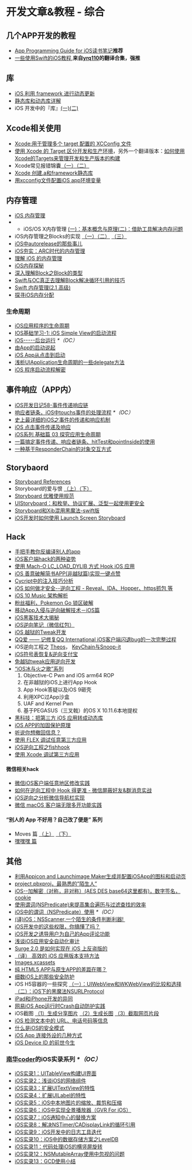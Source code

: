 # 开发文章&教程 - 综合
## 几个APP开发的教程
- [App Programming Guide for iOS读书笔记][1]**推荐**
- [一些使用Swift的iOS教程][2],**来自[yrq110][3]的翻译合集，强推**

## 库
- [iOS 利用 framework 进行动态更新][4]
- [静态库和动态库详解][5]
- iOS 开发中的『库』[(一)][6][(二)][7]

## Xcode相关使用
- [Xcode:用于管理多个 target 配置的 XCConfig 文件][8]
- [使用 Xcode 的 Target 区分开发和生产环境][9]，另外一个翻译版本：[如何使用Xcode的Targets来管理开发和生产版本的构建][10]
- Xcode常见报错锦囊[（一）][11][（二）][12]
- [Xcode 创建.a和framework静态库][13]
- [用xcconfig文件配置iOS app环境变量][14]

## 内存管理
- [iOS 内存管理][15]
- - iOS/OS X内存管理 [(一)：基本概念与原理][16][(二)：借助工具解决内存问题][17]
- iOS内存管理之Blocks的实现 [（一）][18][（二）][19] [（三）][20]
- [iOS中autorelease的那些事儿][21]
- [iOS夯实：ARC时代的内存管理][22]
- [理解 iOS 的内存管理][23]
- [iOS内存探秘][24]
- [深入理解Block之Block的类型][25]
- [Swift与OC真正去理解Block解决循环引用的技巧][26]
- [Swift 内存管理(2.1 高级)][27]
- [探寻iOS内存分配][28]

### 生命周期
- [iOS应用程序的生命周期][29]
- [IOS基础学习-1: iOS Simple View的启动流程][30]
- [iOS-----后台运行][31] _\*（OC）_
- [由App的启动说起][32]
- [iOS App从点击到启动][33]
- [浅析UIApplication生命周期的一些delegate方法][34]
- [iOS 程序启动流程解密][35]

## 事件响应（APP内）
- [iOS开发日记58-事件传递响应链][36]
- [响应者链条，iOS中touchs事件的处理流程][37] _\*（OC）_
- [史上最详细的iOS之事件的传递和响应机制][38]
- [iOS 点击事件传递及响应][39]
- [iOS系列 基础篇 03 探究应用生命周期][40]
- [一篇搞定事件传递、响应者链条、hitTest和pointInside的使用][41]
- [一种基于ResponderChain的对象交互方式][42]

## Storybaord
- [Storyboard References][43]
- Storyboard的爱与恨 [（上）][44][（下）][45]
- [Storyboard 优雅使用规范][46]
- [UIStoryboard：和枚举、协议扩展、泛型一起使用更安全][47]
- [Storyboard和Xib混用黑魔法-swift版][48]
- [iOS开发时如何使用 Launch Screen Storyboard][49]

## Hack
- [手把手教你反编译别人的app][50]
- [iOS客户端hack的两种姿势][51]
- [使用 Mach-O LC\_LOAD\_DYLIB 方式 Hook iOS 应用][52]
- [iOS 善意破解简书APP(非越狱篇)实现一键点赞][53]
- [Cycript中的注入技巧分析][54]
- [iOS 如何做才安全--逆向工程  -  Reveal、IDA、Hopper、https抓包 等][55]
- [iOS 10 Music 架构解析][56]
- [粉丝福利，Pokemon Go 锁区破解][57]
- [移动App入侵与逆向破解技术－iOS篇][58]
- [iOS黑客技术大揭秘][59]
- [iOS逆向笔记（微信红包）][60]
- [iOS 越狱的Tweak开发][61]
- [QQ爱 —— 记修复QQ International iOS客户端闪退bug的一次完整过程][62]
- iOS逆向工程之 [Theos][63]， [KeyChain与Snoop-it][64]
- [iOS符号表恢复&逆向支付宝][65]
- [免越狱tweak应用逆向开发][66]
-  [“iOS冰与火之歌”系列][67]
	1. Objective-C Pwn and iOS arm64 ROP
	2. 在非越狱的iOS上进行App Hook
	3. App Hook答疑以及iOS 9砸壳
	4. 利用XPC过App沙盒
	5. UAF and Kernel Pwn
	6. 基于PEGASUS（三叉戟）的OS X 10.11.6本地提权
- [黑科技：把第三方 iOS 应用转成动态库][68]
- [iOS APP的加固保护原理][69]
- [听说你想撤回信息？][70]
- [使用 FLEX 调试任意第三方应用][71]
- [iOS逆向工程之fishhook][72]
- [使用 Xcode 调试第三方应用][73]

#### 微信相关hack
- [微信iOS客户端任意地区修改实践][74]
- [如何在逆向工程中 Hook 得更准 - 微信屏蔽好友&群消息实战][75]
- [iOS逆向之分析微信导航栏实现][76]
- [微信 macOS 客户端无限多开功能实践][77]

#### “别人的 App 不好用？自己改了便是” 系列
- Moves 篇 [（上）][78]  [（下）][79]
- [嘿嘿嘿 篇][80]

## 其他
- [利用Appicon and Launchimage Maker生成并配置iOSApp的图标和启动页][81]
- [project.pbxproj，最熟悉的”陌生人”][82]
- [iOS--加解密（对称，非对称）(AES DES base64这里都有)，数字签名，cookie][83]
- [使用谓词(NSPredicate)来提高集合遍历与过滤查找的效率][84]
- [iOS中的谓词（NSPredicate）使用][85] _\*（OC）_
- [(译)iOS：NSScanner,一个陌生的条件判断利器! ][86]
- [iOS开发中的这些权限，你搞懂了吗？][87]
- [iOS开发之诱导用户为自己的App评论功能][88]
- [浅谈iOS应用安全自动化审计][89]
- [Surge 2.0 是如何实现在 iOS 上反盗版的][90]
- [（译） 高效的 iOS 应用版本支持方法][91]
- [Images.xcassets][92]
- [纯 HTML5 APP与原生APP的差距在哪？][93]
- [细数iOS上的那些安全防护][94]
- iOS H5容器的一些探究 [（一）：UIWebView和WKWebView的比较和选择][95][（二）：iOS下的黑魔法NSURLProtocol][96]
- [iPad和iPhone开发的异同][97]
- [网易iOS App运行时Crash自动防护实践][98]
- iOS截图 [（1）生成分享图片][99] [（2）生成长图][100] [（3）截取网页片段][101]
- [iOS 检测文本中的 URL、电话号码等信息][102]
- [什么是iOS的安全模式][103]
- [iOS App 连接外设的几种方式][104]
- [iOS Device ID 的前世今生][105]

### [南华coder][106]的iOS实录系列 _\*（OC）_
- [iOS实录1：UITableView构建UI界面][107]
- [iOS实录2：浅谈iOS的网络组件][108]
- [iOS实录3：扩展UITextView的特性][109]
- [iOS实录4：扩展UILabel的特性][110]
- [iOS实录5：iOS中本地图片的缩放、裁剪和压缩][111]
- [iOS实录6：iOS中实现全景播放器（GVR For iOS）][112]
- [iOS实录7：iOS通知中心的替换方案][113]
- [iOS实录8：解决NSTimer/CADisplayLink的循环引用][114]
- [iOS实录9：iOS开发中的日志工具迭代][115]
- [iOS实录10：iOS中的数据存储方案之LevelDB][116]
- [iOS实录11：代码处理iOS的横竖屏旋转][117]
- [iOS实录12：NSMutableArray使用中忽视的问题][118]
- [iOS实录13：GCD使用小结][119]

[1]:	http://www.jianshu.com/p/0ee3548e5256 "App Programming Guide for iOS读书笔记"
[2]:	https://yrq110.gitbooks.io/some_ios_tutorials_with_swift/content/
[3]:	https://github.com/yrq110 "yrq110"
[4]:	http://yq.aliyun.com/articles/3024
[5]:	http://www.jianshu.com/p/c8366e4f9378 "iOS专题2:静态库和动态库详解"
[6]:	http://www.jianshu.com/p/48aff237e8ff "iOS 开发中的『库』(一)"
[7]:	http://www.jianshu.com/p/f1f6556023e0 "iOS 开发中的『库』(二)"
[8]:	http://swift.gg/2015/12/01/xcode-xcconfig-files-for-managing-targets-configurations/ "Xcode:用于管理多个 target 配置的 XCConfig 文件"
[9]:	http://swift.gg/2016/04/22/using-xcode-targets/ "使用 Xcode 的 Target 区分开发和生产环境"
[10]:	http://mp.weixin.qq.com/s?__biz=MjM5OTM0MzIwMQ==&mid=2652546114&idx=1&sn=67e479d82e0d0a662b05082fe74f731b&scene=0#wechat_redirect
[11]:	http://www.jianshu.com/p/617ee322ab68 "Xcode常见报错锦囊"
[12]:	http://www.jianshu.com/p/8f0d003df4bd "Xcode常见报错锦囊（二）"
[13]:	http://www.jianshu.com/p/43d55ae49f59 "Xcode 创建.a和framework静态库"
[14]:	http://www.jianshu.com/p/9b8bc8351223 "用xcconfig文件配置iOS app环境变量"
[15]:	http://www.cnblogs.com/huangjianwu/p/4962772.html "iOS 内存管理"
[16]:	http://www.jianshu.com/p/1928b54e1253 "iOS/OS X内存管理(一)：基本概念与原理"
[17]:	http://www.jianshu.com/p/09c5141d4531 "iOS/OS X内存管理(二)：借助工具解决内存问题"
[18]:	http://lastdays.cn/2016/02/23/blocks1/ "iOS内存管理之Blocks的实现（一）"
[19]:	http://lastdays.cn/2016/02/24/Blocks2/ "iOS内存管理之Blocks的实现（二）"
[20]:	http://lastdays.cn/2016/02/26/block3/ "iOS内存管理之Blocks的实现（三）"
[21]:	http://www.jianshu.com/p/5559bc15490d "iOS中autorelease的那些事儿"
[22]:	https://github.com/100mango/zen/blob/master/iOS%E5%A4%AF%E5%AE%9E%EF%BC%9AARC%E6%97%B6%E4%BB%A3%E7%9A%84%E5%86%85%E5%AD%98%E7%AE%A1%E7%90%86/#iOS%E5%A4%AF%E5%AE%9E%EF%BC%9AARC%E6%97%B6%E4%BB%A3%E7%9A%84%E5%86%85%E5%AD%98%E7%AE%A1%E7%90%86.md
[23]:	http://blog.devtang.com/2016/07/30/ios-memory-management/ "理解 iOS 的内存管理"
[24]:	http://foggry.com/blog/2017/02/13/iosnei-cun-tan-mi/ "iOS内存探秘"
[25]:	http://www.jianshu.com/p/0855b68d1c1d "深入理解Block之Block的类型"
[26]:	http://www.jianshu.com/p/bf2b8f278a81
[27]:	http://www.yiqizhongchuang.cn/Swift_memory_management_two "Swift 内存管理(2.1 高级)"
[28]:	http://www.jianshu.com/p/252526847be5 "探寻iOS内存分配"
[29]:	http://www.jianshu.com/p/aa50e5350852?utm_campaign=maleskine&utm_content=note&utm_medium=writer_share&utm_source=weibo
[30]:	http://www.admin85.com/u/mobile/ios/9443.html "IOS基础学习-1: iOS Simple View的启动流程"
[31]:	http://www.cnblogs.com/congli0220/p/5019945.html "iOS-----后台运行"
[32]:	http://oncenote.com/2015/06/01/How-App-Launch/ "由App的启动说起"
[33]:	http://www.jianshu.com/p/231b1cebf477
[34]:	http://www.jianshu.com/p/b3225d7de6bf
[35]:	http://www.jianshu.com/p/d08732c84ebb "iOS 程序启动流程解密"
[36]:	http://www.cnblogs.com/Twisted-Fate/p/5088314.html "iOS开发日记58-事件传递响应链"
[37]:	http://www.cnblogs.com/suqiankun/p/4944042.html "响应者链条，iOS中touchs事件的处理流程。"
[38]:	http://www.jianshu.com/p/2e074db792ba
[39]:	http://blog.flight.dev.qunar.com/2016/10/28/ios-event-mechanism-summary/
[40]:	http://www.cnblogs.com/LonelyShadow/p/5816112.html "iOS系列 基础篇 03 探究应用生命周期"
[41]:	http://www.jianshu.com/p/2f664e71c527 "一篇搞定事件传递、响应者链条、hitTest和pointInside的使用"
[42]:	https://casatwy.com/responder_chain_communication.html "一种基于ResponderChain的对象交互方式"
[43]:	https://zilaiyedaren.github.io/blog/Storyboard-References/ "Storyboard References"
[44]:	http://shengpan.net/storyboard/ "Storyboard的爱与恨（上）"
[45]:	http://shengpan.net/storyboard2/ "Storyboard的爱与恨（下）"
[46]:	http://www.cocoachina.com/ios/20160714/17035.html
[47]:	http://swift.gg/2016/09/26/uistoryboard-safer-with-enums-protocol-extensions-and-generics/ "UIStoryboard：和枚举、协议扩展、泛型一起使用更安全"
[48]:	http://www.jianshu.com/p/24cc7f8cf06e "Storyboard和Xib混用黑魔法-swift版"
[49]:	http://www.jianshu.com/p/77054dccafdb "iOS开发时如何使用 Launch Screen Storyboard"
[50]:	http://www.jianshu.com/p/10873c5c1e08 "手把手教你反编译别人的app"
[51]:	http://drops.wooyun.org/mobile/12466
[52]:	https://testerhome.com/topics/4536
[53]:	http://www.jianshu.com/p/ab8d6db22e0f "iOS 善意破解简书APP(非越狱篇)实现一键点赞"
[54]:	http://drops.wooyun.org/mobile/15794
[55]:	http://www.cnblogs.com/dahe007/p/5546990.html "iOS 如何做才安全--逆向工程  -  Reveal、IDA、Hopper、https抓包 等"
[56]:	http://mp.weixin.qq.com/s?__biz=MzIwMTYzMzcwOQ==&mid=2650948426&idx=1&sn=39660132831ca76f45c73c2c50ed47ed&scene=0#wechat_redirect
[57]:	http://mp.weixin.qq.com/s?__biz=MzIwMTYzMzcwOQ==&mid=2650948432&idx=1&sn=125742722bbbce53774199a587688088&scene=23&srcid=0709zU3q7iORL9rNWtADE4U0#rd
[58]:	http://mp.weixin.qq.com/s?__biz=MzA3NTYzODYzMg==&mid=2653577384&idx=1&sn=b44a9c9651bf09c5bea7e0337031c53c#rd
[59]:	http://www.cnblogs.com/bugly/p/5715971.html "【腾讯Bugly干货分享】iOS黑客技术大揭秘"
[60]:	https://zi.com/w/a?id=30a4Jo&wechatId=&object=article
[61]:	https://yohunl.com/ios-yue-yu-de-tweakkai-fa/ "iOS 越狱的Tweak开发"
[62]:	http://iosre.com/t/qq-qq-international-ios-bug/4653 "QQ爱 —— 记修复QQ International iOS客户端闪退bug的一次完整过程"
[63]:	http://www.cnblogs.com/ludashi/p/5714095.html "iOS逆向工程之Theos"
[64]:	http://www.cnblogs.com/ludashi/p/5808119.html "iOS逆向工程之KeyChain与Snoop-it"
[65]:	http://blog.imjun.net/2016/08/25/iOS%E7%AC%A6%E5%8F%B7%E8%A1%A8%E6%81%A2%E5%A4%8D-%E9%80%86%E5%90%91%E6%94%AF%E4%BB%98%E5%AE%9D/ "iOS符号表恢复&逆向支付宝"
[66]:	http://www.jianshu.com/p/cd1f8ae46a3c "免越狱tweak应用逆向开发"
[67]:	https://github.com/zhengmin1989/MyArticles/tree/master/iOS%E5%86%B0%E4%B8%8E%E7%81%AB%E4%B9%8B%E6%AD%8C "iOS冰与火之歌"
[68]:	http://blog.imjun.net/2016/10/08/%E9%BB%91%E7%A7%91%E6%8A%80%EF%BC%9A%E6%8A%8A%E7%AC%AC%E4%B8%89%E6%96%B9-iOS-%E5%BA%94%E7%94%A8%E8%BD%AC%E6%88%90%E5%8A%A8%E6%80%81%E5%BA%93/ "黑科技：把第三方 iOS 应用转成动态库"
[69]:	http://mp.weixin.qq.com/s/gthDSLw45GW3oVlsAOm-dQ
[70]:	http://www.welkinx.com/2017/01/02/101/
[71]:	http://www.swiftyper.com/2017/06/04/inspect-third-party-app-using-flexloader/
[72]:	http://www.imlifengfeng.com/blog/?p=692 "iOS逆向工程之fishhook"
[73]:	http://www.swiftyper.com/2017/07/02/attach-third-app-using-xcode/ "使用 Xcode 调试第三方应用"
[74]:	https://blog.sunnyyoung.net/post/ni-xiang/2017-01-20-wei-xin-ioske-hu-duan-ren-yi-di-qu-xiu-gai-shi-jian
[75]:	http://yulingtianxia.com/blog/2017/03/06/How-to-hook-the-correct-method-in-reverse-engineering/ "如何在逆向工程中 Hook 得更准 - 微信屏蔽好友&群消息实战"
[76]:	http://www.jianshu.com/p/a9cd03044a31
[77]:	http://www.jianshu.com/p/491b50cb19cb "微信 macOS 客户端无限多开功能实践"
[78]:	http://mp.weixin.qq.com/s?__biz=MzIwMTYzMzcwOQ==&mid=2650948304&idx=1&sn=f76e7b765a7fcabcb71d37052b46e489&scene=0#wechat_redirect
[79]:	http://mp.weixin.qq.com/s?__biz=MzIwMTYzMzcwOQ==&mid=2650948316&idx=1&sn=584f6c7fe9bf07a28985ffe53da4927e&scene=0#wechat_redirect
[80]:	https://mp.weixin.qq.com/s?__biz=MzIwMTYzMzcwOQ==&mid=2650948334&idx=1&sn=941d616d25ed16d967595e652e6c4d3b
[81]:	http://www.cnblogs.com/lidongxu/p/5114355.html "利用Appicon and Launchimage Maker生成并配置iOSApp的图标和启动页"
[82]:	http://www.olinone.com/?p=215
[83]:	http://www.jianshu.com/p/ac841b772c7a "iOS--加解密（对称，非对称）(AES DES base64这里都有)，数字签名，cookie"
[84]:	http://segmentfault.com/a/1190000004238379 "使用谓词(NSPredicate)来提高集合遍历与过滤查找的效率"
[85]:	http://www.jianshu.com/p/88be28860cde "iOS中的谓词（NSPredicate）使用"
[86]:	http://www.jianshu.com/p/fbebd33d5b34 "[译] iOS：NSScanner,一个陌生的条件判断利器!"
[87]:	http://www.jianshu.com/p/27e57922232b "iOS开发中的这些权限，你搞懂了吗？"
[88]:	http://www.jianshu.com/p/31003629f97d "iOS开发之诱导用户为自己的App评论功能"
[89]:	https://security.tencent.com/index.php/blog/msg/105
[90]:	https://medium.com/@Blankwonder/surge-2-0-%E6%98%AF%E5%A6%82%E4%BD%95%E5%8F%8D%E7%9B%97%E7%89%88%E7%9A%84-c03d8a41c9de "Surge 2.0 是如何实现在 iOS 上反盗版的"
[91]:	https://github.com/DeadLion/gold-miner/blob/4600f3ff7dde9d61b877bd62ac5bfa44eca8c547/TODO/efficient-iOS-version-checking.md "[译] 高效的 iOS 应用版本支持方法"
[92]:	http://www.cnblogs.com/rainySue/p/Imagesxcassets.html "Images.xcassets"
[93]:	http://www.cnblogs.com/YangFuShun/p/5778746.html "纯 HTML5 APP与原生APP的差距在哪？"
[94]:	https://jaq.alibaba.com/community/art/show?articleid=486 "细数iOS上的那些安全防护"
[95]:	http://www.jianshu.com/p/84a6b1ac974a "iOS H5容器的一些探究（一）：UIWebView和WKWebView的比较和选择"
[96]:	http://www.jianshu.com/p/03ddcfe5ebd7 "iOS H5容器的一些探究（二）：iOS下的黑魔法NSURLProtocol"
[97]:	http://www.jianshu.com/p/059c6d19585f
[98]:	http://mp.weixin.qq.com/s/GFt7uqrKw7m3R3KrV43zIQ
[99]:	http://www.jianshu.com/p/7c8e7e5102bc "iOS截图（1）生成分享图片"
[100]:	http://www.jianshu.com/p/9215f8860af5
[101]:	http://www.jianshu.com/p/ef50defb979d "iOS截图（3）截取网页片段"
[102]:	http://www.cnblogs.com/silence-cnblogs/p/6682421.html "iOS 检测文本中的 URL、电话号码等信息"
[103]:	http://chars.tech/2017/04/19/ios-security-pattern/
[104]:	http://www.jianshu.com/p/852bf92c5c92 "iOS App 连接外设的几种方式"
[105]:	http://www.jianshu.com/p/c3c837ee80ff "iOS Device ID 的前世今生"
[106]:	http://www.jianshu.com/u/7d197f08438f "南华coder"
[107]:	http://www.jianshu.com/p/c3343809b491 "iOS实录1：UITableView构建UI界面"
[108]:	http://www.jianshu.com/p/2ecadb925840 "iOS实录2：浅谈iOS的网络组件"
[109]:	http://www.jianshu.com/p/decd21431b22 "iOS实录3：扩展UITextView的特性"
[110]:	http://www.jianshu.com/p/77d82f8d6432 "iOS实录4：扩展UILabel的特性"
[111]:	http://www.jianshu.com/p/26402bc4ddac "iOS实录5：iOS中本地图片的缩放、裁剪和压缩"
[112]:	http://www.jianshu.com/p/89c37f77b6f5 "iOS实录6：iOS中实现全景播放器（GVR For iOS）"
[113]:	http://www.jianshu.com/p/4aa91c2c1b12 "iOS实录7：iOS通知中心的替换方案"
[114]:	http://www.jianshu.com/p/5068b6f02238 "iOS实录8：解决NSTimer/CADisplayLink的循环引用"
[115]:	http://www.jianshu.com/p/60a820a19536 "iOS实录9：iOS开发中的日志工具迭代"
[116]:	http://www.jianshu.com/p/b8b6cc665e78 "iOS实录10：iOS中的数据存储方案之LevelDB"
[117]:	http://www.jianshu.com/p/780738918a6c "iOS实录11：代码处理iOS的横竖屏旋转"
[118]:	http://www.jianshu.com/p/ed2030920ec4 "iOS实录12：NSMutableArray使用中忽视的问题"
[119]:	http://www.jianshu.com/p/e1784f8172c0 "iOS实录13：GCD使用小结"
